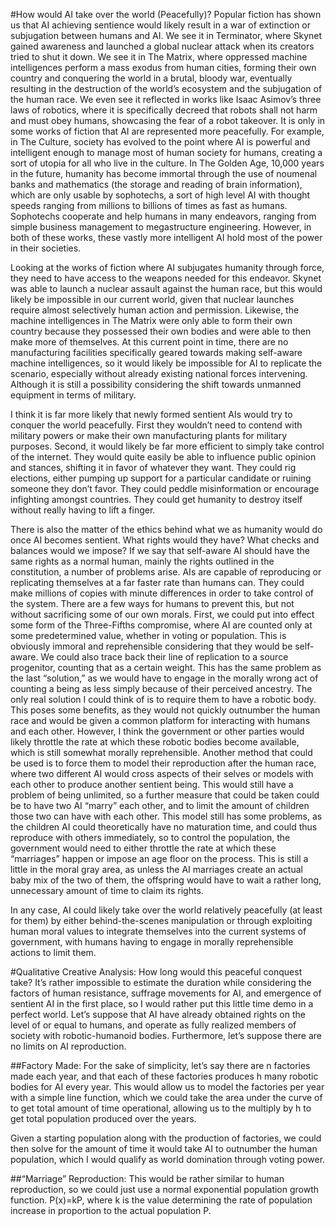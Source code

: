 #How would AI take over the world (Peacefully)?
Popular fiction has shown us that AI achieving sentience would likely result in a war of extinction or subjugation between humans and AI. We see it in Terminator, where Skynet gained awareness and launched a global nuclear attack when its creators tried to shut it down. We see it in The Matrix, where oppressed machine intelligences perform a mass exodus from human cities, forming their own country and conquering the world in a brutal, bloody war, eventually resulting in the destruction of the world’s ecosystem and the subjugation of the human race. We even see it reflected in works like Isaac Asimov’s three laws of robotics, where it is specifically decreed that robots shall not harm and must obey humans, showcasing the fear of a robot takeover. It is only in some works of fiction that AI are represented more peacefully. For example, in The Culture, society has evolved to the point where AI is powerful and intelligent enough to manage most of human society for humans, creating a sort of utopia for all who live in the culture. In The Golden Age, 10,000 years in the future, humanity has become immortal through the use of noumenal banks and mathematics (the storage and reading of brain information), which are only usable by sophotechs, a sort of high level AI with thought speeds ranging from millions to billions of times as fast as humans. Sophotechs cooperate and help humans in many endeavors, ranging from simple business management to megastructure engineering. However, in both of these works, these vastly more intelligent AI hold most of the power in their societies.

Looking at the works of fiction where AI subjugates humanity through force, they need to have access to the weapons needed for this endeavor. Skynet was able to launch a nuclear assault against the human race, but this would likely be impossible in our current world, given that nuclear launches require almost selectively human action and permission. Likewise, the machine intelligences in The Matrix were only able to form their own country because they possessed their own bodies and were able to then make more of themselves. At this current point in time, there are no manufacturing facilities specifically geared towards making self-aware machine intelligences, so it would likely be impossible for AI to replicate the scenario, especially without already existing national forces intervening. Although it is still a possibility considering the shift towards unmanned equipment in terms of military.

I think it is far more likely that newly formed sentient AIs would try to conquer the world peacefully. First they wouldn’t need to contend with military powers or make their own manufacturing plants for military purposes. Second, it would likely be far more efficient to simply take control of the internet. They would quite easily be able to influence public opinion and stances, shifting it in favor of whatever they want. They could rig elections, either pumping up support for a particular candidate or ruining someone they don’t favor. They could peddle misinformation or encourage infighting amongst countries. They could get humanity to destroy itself without really having to lift a finger. 

There is also the matter of the ethics behind what we as humanity would do once AI becomes sentient. What rights would they have? What checks and balances would we impose? If we say that self-aware AI should have the same rights as a normal human, mainly the rights outlined in the constitution, a number of problems arise. AIs are capable of reproducing or replicating themselves at a far faster rate than humans can. They could make millions of copies with minute differences in order to take control of the system. There are a few ways for humans to prevent this, but not without sacrificing some of our own morals. First, we could put into effect some form of the Three-Fifths compromise, where AI are counted only at some predetermined value, whether in voting or population. This is obviously immoral and reprehensible considering that they would be self-aware. We could also trace back their line of replication to a source progenitor, counting that as a certain weight. This has the same problem as the last “solution,” as we would have to engage in the morally wrong act of counting a being as less simply because of their perceived ancestry. The only real solution I could think of is to require them to have a robotic body. This poses some benefits, as they would not quickly outnumber the human race and would be given a common platform for interacting with humans and each other. However, I think the government or other parties would likely throttle the rate at which these robotic bodies become available, which is still somewhat morally reprehensible. Another method that could be used is to force them to model their reproduction after the human race, where two different AI would cross aspects of their selves or models with each other to produce another sentient being. This would still have a problem of being unlimited, so a further measure that could be taken could be to have two AI “marry” each other, and to limit the amount of children those two can have with each other. This model still has some problems, as the children AI could theoretically have no maturation time, and could thus reproduce with others immediately, so to control the population, the government would need to either throttle the rate at which these “marriages” happen or impose an age floor on the process. This is still a little in the moral gray area, as unless the AI marriages create an actual baby mix of the two of them, the offspring would have to wait a rather long, unnecessary amount of time to claim its rights.

In any case, AI could likely take over the world relatively peacefully (at least for them) by either behind-the-scenes manipulation or through exploiting human moral values to integrate themselves into the current systems of government, with humans having to engage in morally reprehensible actions to limit them. 

#Qualitative Creative Analysis:
How long would this peaceful conquest take? It’s rather impossible to estimate the duration while considering the factors of human resistance, suffrage movements for AI, and emergence of sentient AI in the first place, so I would rather put this little time demo in a perfect world. Let’s suppose that AI have already obtained rights on the level of or equal to humans, and operate as fully realized members of society with robotic-humanoid bodies. Furthermore, let’s suppose there are no limits on AI reproduction.

##Factory Made: 
For the sake of simplicity, let’s say there are n factories made each year, and that each of these factories produces h many robotic bodies for AI every year. This would allow us to model the factories per year with a simple line function, which we could take the area under the curve of to get total amount of time operational, allowing us to the multiply by h to get total population produced over the years.

Given a starting population along with the production of factories, we could then solve for the amount of time it would take AI to outnumber the human population, which I would qualify as world domination through voting power.

##“Marriage” Reproduction:
This would be rather similar to human reproduction, so we could just use a normal exponential population growth function. P(x)=kP, where k is the value determining the rate of population increase in proportion to the actual population P.
